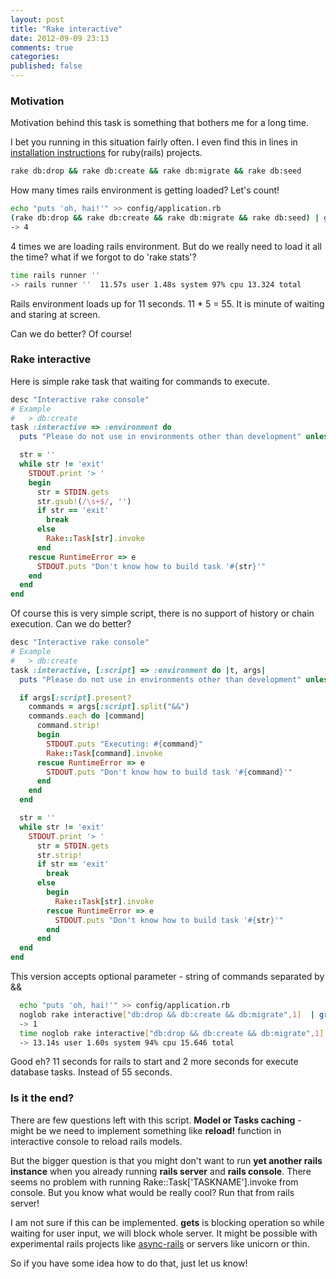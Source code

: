 ```yaml
---
layout: post
title: "Rake interactive"
date: 2012-09-09 23:13
comments: true
categories:
published: false
---
```


### Motivation
Motivation behind this task is something that bothers me for a long time.

I bet you running in this situation fairly often. I even find this in lines in [installation instructions](https://github.com/search?q=rake+db%3Acreate+%26%26+rake+db%3Amigrate&type=Everything&repo=&langOverride=&start_value=1) for ruby(rails) projects.

```bash
rake db:drop && rake db:create && rake db:migrate && rake db:seed
```

How many times rails environment is getting loaded? Let's count!

```bash
echo "puts 'oh, hai!'" >> config/application.rb
(rake db:drop && rake db:create && rake db:migrate && rake db:seed) | grep "oh, hai!" | wc -l
-> 4
```

4 times we are loading rails environment. But do we really need to load it all the time? what if we forgot to do 'rake stats'?

```bash
time rails runner ''
-> rails runner ''  11.57s user 1.48s system 97% cpu 13.324 total
```

Rails environment loads up for 11 seconds. 11 * 5 = 55. It is minute of waiting and staring at screen.

Can we do better? Of course!

### Rake interactive

Here is simple rake task that waiting for commands to execute.

```ruby
desc "Interactive rake console"
# Example
#   > db:create
task :interactive => :environment do
  puts "Please do not use in environments other than development" unless Rails.env.development?

  str = ''
  while str != 'exit'
    STDOUT.print '> '
    begin
      str = STDIN.gets
      str.gsub!(/\s+$/, '')
      if str == 'exit'
        break
      else
        Rake::Task[str].invoke
      end
    rescue RuntimeError => e
      STDOUT.puts "Don't know how to build task '#{str}'"
    end
  end
end
```

Of course this is very simple script, there is no support of history or chain execution. Can we do better?

```ruby
desc "Interactive rake console"
# Example
#   > db:create
task :interactive, [:script] => :environment do |t, args|
  puts "Please do not use in environments other than development" unless Rails.env.development?

  if args[:script].present?
    commands = args[:script].split("&&")
    commands.each do |command|
      command.strip!
      begin
        STDOUT.puts "Executing: #{command}"
        Rake::Task[command].invoke
      rescue RuntimeError => e
        STDOUT.puts "Don't know how to build task '#{command}'"
      end
    end
  end

  str = ''
  while str != 'exit'
    STDOUT.print '> '
      str = STDIN.gets
      str.strip!
      if str == 'exit'
        break
      else
        begin
          Rake::Task[str].invoke
        rescue RuntimeError => e
          STDOUT.puts "Don't know how to build task '#{str}'"
        end
      end
  end
end
```

This version accepts optional parameter - string of commands separated by &&

```bash
  echo "puts 'oh, hai!'" >> config/application.rb
  noglob rake interactive["db:drop && db:create && db:migrate",1]  | grep "oh, hai" | wc -l
  -> 1
  time noglob rake interactive["db:drop && db:create && db:migrate",1]
  -> 13.14s user 1.60s system 94% cpu 15.646 total
```      

Good eh? 11 seconds for rails to start and 2 more seconds for execute database tasks. Instead of 55 seconds.


### Is it the end?

There are few questions left with this script.
**Model or Tasks caching** - might be we need to implement something like **reload!** function in interactive console to reload rails models.

But the bigger question is that you might don't want to run **yet another rails instance** when you already running __rails server__ and __rails console__. There seems no problem with running Rake::Task['TASKNAME'].invoke from console. But you know what would be really cool? Run that from rails server!

I am not sure if this can be implemented. **gets** is blocking operation so while waiting for user input, we will block whole server. It might be possible with experimental rails projects like [async-rails](https://github.com/igrigorik/async-rails) or servers like unicorn or thin. 

So if you have some idea how to do that, just let us know!
    

